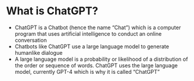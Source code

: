 # What is ChatGPT?
- ChatGPT is a Chatbot (hence the name “Chat”) which is a computer program that uses artificial intelligence to conduct an online conversation
- Chatbots like ChatGPT use a large language model to generate humanlike dialogue 
- A large language model is a probability or likelihood of a distribution of the order or sequence of words.
ChatGPT uses the large language model, currently GPT-4 which is why it is called “ChatGPT”

